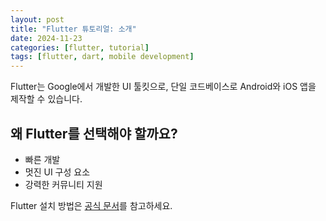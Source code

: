 ```yaml
---
layout: post
title: "Flutter 튜토리얼: 소개"
date: 2024-11-23
categories: [flutter, tutorial]
tags: [flutter, dart, mobile development]
---
```


Flutter는 Google에서 개발한 UI 툴킷으로, 단일 코드베이스로 Android와 iOS 앱을 제작할 수 있습니다.

## 왜 Flutter를 선택해야 할까요?
- 빠른 개발
- 멋진 UI 구성 요소
- 강력한 커뮤니티 지원

Flutter 설치 방법은 [공식 문서](https://flutter.dev/docs/get-started/install)를 참고하세요.
